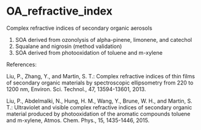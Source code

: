 # OA_refractive_index
Complex refractive indices of secondary organic aerosols
1) SOA derived from ozonolysis of alpha-pinene, limonene, and catechol  
2) Squalane and nigrosin (method validation)
3) SOA derived from photooxidation of toluene and m-xylene

References:

Liu, P., Zhang, Y., and Martin, S. T.: Complex refractive indices of thin films of secondary organic materials by spectroscopic ellipsometry from 220 to 1200 nm, Environ. Sci. Technol., 47, 13594-13601, 2013.

Liu, P., Abdelmalki, N., Hung, H. M., Wang, Y., Brune, W. H., and Martin, S. T.: Ultraviolet and visible complex refractive indices of secondary organic material produced by photooxidation of the aromatic compounds toluene and m-xylene, Atmos. Chem. Phys., 15, 1435-1446, 2015.
